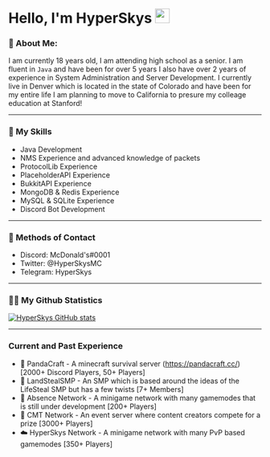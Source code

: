 # Hello, I'm HyperSkys <img src=https://raw.githubusercontent.com/TheDudeThatCode/TheDudeThatCode/master/Assets/Hi.gif width="29px">
### 🧑 About Me:

I am currently 18 years old, I am attending high school as a senior. I am fluent in `Java` and have been for over 5 years I also have over 2 years of experience in System Administration and Server Development. I currently live in Denver which is located in the state of Colorado and have been for my entire life I am planning to move to California to presure my colleage education at Stanford!

---
### 🤹 My Skills
- Java Development
- NMS Experience and advanced knowledge of packets
- ProtocolLib Experience
- PlaceholderAPI Experience
- BukkitAPI Experience
- MongoDB & Redis Experience
- MySQL & SQLite Experience
- Discord Bot Development
---
### 📨 Methods of Contact
- Discord: McDonald's#0001
- Twitter: @HyperSkysMC
- Telegram: HyperSkys
---
### 🤷‍♂️ My Github Statistics
[![HyperSkys GitHub stats](https://github-readme-stats.vercel.app/api?username=hyperskys&count_private=true&show_icons=true&theme=dark)](https://github.com/anuraghazra/github-readme-stats)

---
### Current and Past Experience
- 🐼 PandaCraft - A minecraft survival server (https://pandacraft.cc/) [2000+ Discord Players, 50+ Players]
- 🛬 LandStealSMP - An SMP which is based around the ideas of the LifeSteal SMP but has a few twists [7+ Members]
- 🧽 Absence Network - A minigame network with many gamemodes that is still under development [200+ Players]
- 🎉 CMT Network - An event server where content creators compete for a prize [3000+ Players]
- ☁️ HyperSkys Network - A minigame network with many PvP based gamemodes [350+ Players]
